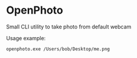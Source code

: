 # OpenPhoto

Small CLI utility to take photo from default webcam

Usage example:

```bash
openphoto.exe /Users/bob/Desktop/me.png
```
